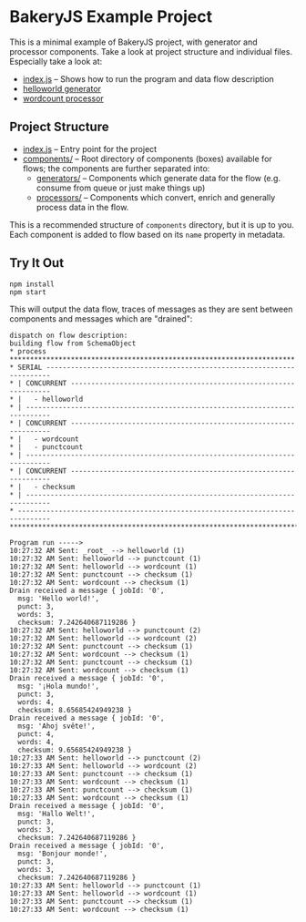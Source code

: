 # BakeryJS Example Project

This is a minimal example of BakeryJS project, with generator and processor components. Take a look at project structure and individual files. Especially take a look at:

- [index.js](index.js) – Shows how to run the program and data flow description
- [helloworld generator](components/generators/helloworld.js)
- [wordcount processor](components/processors/wordcount.js)

## Project Structure

- [index.js](index.js) – Entry point for the project
- [components/](components/) – Root directory of components (boxes) available for flows; the components are further separated into:
    - [generators/](components/generators/) – Components which generate data for the flow (e.g. consume from queue or just make things up)
    - [processors/](components/processors/) – Components which convert, enrich and generally process data in the flow.

This is a recommended structure of `components` directory, but it is up to you. Each component is added to flow based on its `name` property in metadata.

## Try It Out

```
npm install
npm start
```

This will output the data flow, traces of messages as they are sent between components and messages which are "drained":

```
dispatch on flow description:
building flow from SchemaObject
* process **********************************************************************
* SERIAL -----------------------------------------------------------------------
* | CONCURRENT -----------------------------------------------------------------
* |   - helloworld
* | ----------------------------------------------------------------------------
* | CONCURRENT -----------------------------------------------------------------
* |   - wordcount
* |   - punctcount
* | ----------------------------------------------------------------------------
* | CONCURRENT -----------------------------------------------------------------
* |   - checksum
* | ----------------------------------------------------------------------------
* ------------------------------------------------------------------------------
********************************************************************************

Program run ----->
10:27:32 AM Sent: _root_ --> helloworld (1)
10:27:32 AM Sent: helloworld --> punctcount (1)
10:27:32 AM Sent: helloworld --> wordcount (1)
10:27:32 AM Sent: punctcount --> checksum (1)
10:27:32 AM Sent: wordcount --> checksum (1)
Drain received a message { jobId: '0',
  msg: 'Hello world!',
  punct: 3,
  words: 3,
  checksum: 7.242640687119286 }
10:27:32 AM Sent: helloworld --> punctcount (2)
10:27:32 AM Sent: helloworld --> wordcount (2)
10:27:32 AM Sent: punctcount --> checksum (1)
10:27:32 AM Sent: wordcount --> checksum (1)
10:27:32 AM Sent: punctcount --> checksum (1)
10:27:32 AM Sent: wordcount --> checksum (1)
Drain received a message { jobId: '0',
  msg: '¡Hola mundo!',
  punct: 3,
  words: 4,
  checksum: 8.65685424949238 }
Drain received a message { jobId: '0',
  msg: 'Ahoj světe!',
  punct: 4,
  words: 4,
  checksum: 9.65685424949238 }
10:27:33 AM Sent: helloworld --> punctcount (2)
10:27:33 AM Sent: helloworld --> wordcount (2)
10:27:33 AM Sent: punctcount --> checksum (1)
10:27:33 AM Sent: wordcount --> checksum (1)
10:27:33 AM Sent: punctcount --> checksum (1)
10:27:33 AM Sent: wordcount --> checksum (1)
Drain received a message { jobId: '0',
  msg: 'Hallo Welt!',
  punct: 3,
  words: 3,
  checksum: 7.242640687119286 }
Drain received a message { jobId: '0',
  msg: 'Bonjour monde!',
  punct: 3,
  words: 3,
  checksum: 7.242640687119286 }
10:27:33 AM Sent: helloworld --> punctcount (1)
10:27:33 AM Sent: helloworld --> wordcount (1)
10:27:33 AM Sent: punctcount --> checksum (1)
10:27:33 AM Sent: wordcount --> checksum (1)
```
